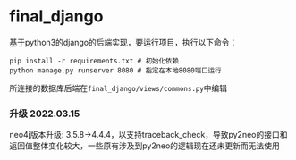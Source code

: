 # final_django

基于python3的django的后端实现，要运行项目，执行以下命令：
```
pip install -r requirements.txt # 初始化依赖
python manage.py runserver 8080 # 指定在本地8080端口运行
```
所连接的数据库后端在`final_django/views/commons.py`中编辑

### 升级 2022.03.15

neo4j版本升级: 3.5.8->4.4.4，以支持traceback_check，导致py2neo的接口和返回值整体变化较大，一些原有涉及到py2neo的逻辑现在还未更新而无法使用
